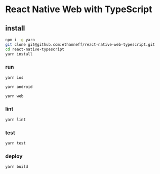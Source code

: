 # React Native Web with TypeScript

## install

```sh
npm i -g yarn
git clone git@github.com:ethanneff/react-native-web-typescript.git
cd react-native-typescript
yarn install
```

### run

```sh
yarn ios
```

```sh
yarn android
```

```sh
yarn web
```

### lint

```sh
yarn lint
```

### test

```sh
yarn test
```

### deploy

```sh
yarn build
```
